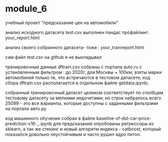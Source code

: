 # module_6
учебный проект "предсказание цен на автомобили"

анализ исходного датасета test.csv выполнен пандас профайлинг: your_report.html

анализ своего собранного датасета- тоже : your_trainreport.html

сам файл test.csv на github я не выкладывал


тренировочные данные dftrain.csv собраны с портала auto.ru с установленным фильтром : до 2020г, для Москвы + 100км;
взяты марки автомобилей только те, что встречаются в тестовом датасете;
код сбора dftrain.csv располагается в отдельном файле getdata.ipynb;

собранный тренировочный датасет целиком соответствует по столбцам тестовому датасету за мелкими недочетами;
но строк набралось всего 25099 - это все варианты, которые доступны с заданными фильтрами на портале авто.ру

код машинного обучения собран в файле baseline-sf-dst-car-price-prediction-v16-_.ipynb
для предсказаний опробованы регрессоры из sklearn,
а так же стекинг и новый алгоритм яндекса - catboost, который показался довольно неустойчивым и часто рушил ядро питон.
 
